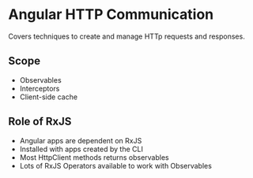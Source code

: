# Angular HTTP Communication

Covers techniques to create and manage HTTp requests and responses.

## Scope

* Observables
* Interceptors
* Client-side cache

## Role of RxJS

* Angular apps are dependent on RxJS
* Installed with apps created by the CLI
* Most HttpClient methods returns observables
* Lots of RxJS Operators available to work with Observables

